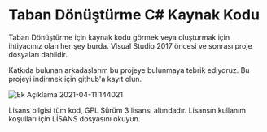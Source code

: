# Taban Dönüştürme C# Kaynak Kodu

Taban Dönüştürme için kaynak kodu görmek veya oluşturmak için ihtiyacınız olan her şey burda. Visual Studio 2017 öncesi ve sonrası proje dosyaları dahildir.

Katkıda bulunan arkadaşlarım bu projeye bulunmaya tebrik ediyoruz. Bu projeyi indirmek için github'a kayıt olun.

![Ek Açıklama 2021-04-11 144021](https://user-images.githubusercontent.com/42430554/114302976-49fd1880-9ad4-11eb-9f28-d176d90db5cc.jpg)

Lisans bilgisi tüm kod, GPL Sürüm 3 lisansı altındadır. Lisansın kullanım koşulları için LİSANS dosyasını okuyun.
